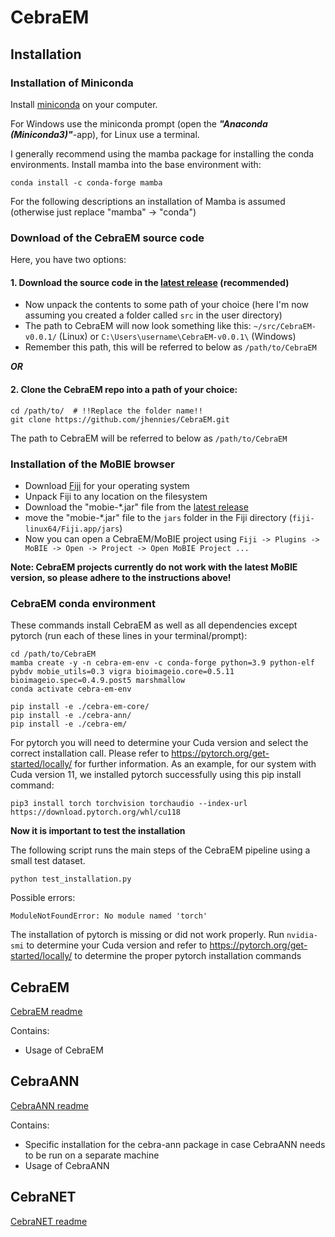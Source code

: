 # CebraEM

## Installation

### Installation of Miniconda

Install [miniconda](https://docs.anaconda.com/free/miniconda/) on your computer.

For Windows use the miniconda prompt (open the ***"Anaconda (Miniconda3)"***-app), for Linux use a terminal.


I generally recommend using the mamba package for installing the conda environments. Install mamba into the base 
environment with:

```
conda install -c conda-forge mamba
```

For the following descriptions an installation of Mamba is assumed (otherwise just replace "mamba" -> "conda")

### Download of the CebraEM source code

Here, you have two options: 

#### 1. Download the source code in the [latest release](https://github.com/jhennies/CebraEM/archive/refs/tags/v0.0.1.zip) (recommended)

 - Now unpack the contents to some path of your choice (here I'm now assuming you created a folder called ```src``` in the user directory)
 - The path to CebraEM will now look something like this: ```~/src/CebraEM-v0.0.1/``` (Linux) or ```C:\Users\username\CebraEM-v0.0.1\``` (Windows)
 - Remember this path, this will be referred to below as ```/path/to/CebraEM```

***OR***

#### 2. Clone the CebraEM repo into a path of your choice:

```
cd /path/to/  # !!Replace the folder name!!
git clone https://github.com/jhennies/CebraEM.git
```

The path to CebraEM will be referred to below as ```/path/to/CebraEM```

### Installation of the MoBIE browser

 - Download [Fiji](https://imagej.net/software/fiji/downloads) for your operating system
 - Unpack Fiji to any location on the filesystem
 - Download the "mobie-*.jar" file from the [latest release](https://github.com/jhennies/CebraEM/releases/download/v0.0.1/mobie-2.0.0-SNAPSHOT.jar)
 - move the "mobie-*.jar" file to the ```jars``` folder in the Fiji directory (```fiji-linux64/Fiji.app/jars```)
 - Now you can open a CebraEM/MoBIE project using ```Fiji -> Plugins -> MoBIE -> Open -> Project -> Open MoBIE Project ...```

**Note: CebraEM projects currently do not work with the latest MoBIE version, so please adhere to the instructions above!**

### CebraEM conda environment

These commands install CebraEM as well as all dependencies except pytorch (run each of these lines in your terminal/prompt):
```
cd /path/to/CebraEM
mamba create -y -n cebra-em-env -c conda-forge python=3.9 python-elf pybdv mobie_utils=0.3 vigra bioimageio.core=0.5.11 bioimageio.spec=0.4.9.post5 marshmallow
conda activate cebra-em-env

pip install -e ./cebra-em-core/
pip install -e ./cebra-ann/
pip install -e ./cebra-em/
```

For pytorch you will need to determine your Cuda version and select the correct installation call. 
Please refer to https://pytorch.org/get-started/locally/ for further information.
As an example, for our system with Cuda version 11, we installed pytorch successfully using this pip install command: 

```
pip3 install torch torchvision torchaudio --index-url https://download.pytorch.org/whl/cu118
```

**Now it is important to test the installation**

The following script runs the main steps of the CebraEM pipeline using a small test dataset.

```
python test_installation.py
```

Possible errors:

```
ModuleNotFoundError: No module named 'torch'
```

The installation of pytorch is missing or did not work properly. 
Run ```nvidia-smi``` to determine your Cuda version and refer to https://pytorch.org/get-started/locally/ to determine 
the proper pytorch installation commands

## CebraEM

[CebraEM readme](cebra-em/README.md)

Contains:
 - Usage of CebraEM

## CebraANN

[CebraANN readme](cebra-ann/README.md)

Contains:
 - Specific installation for the cebra-ann package in case CebraANN needs to be run on a separate machine
 - Usage of CebraANN

## CebraNET

[CebraNET readme](CebraNET_README.md)
